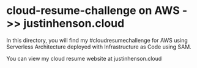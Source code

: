 # cloud-resume-challenge on AWS ->> justinhenson.cloud

In this directory, you will find my #cloudresumechallenge for AWS using Serverless Architecture deployed with Infrastructure as Code using SAM. 

You can view my cloud resume website at justinhenson.cloud
